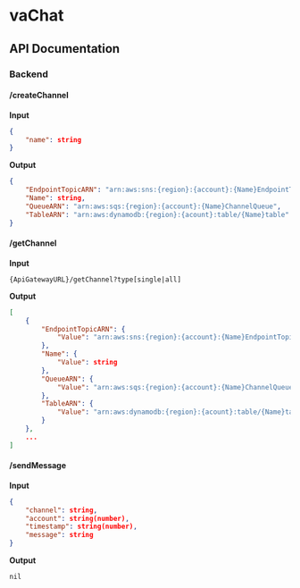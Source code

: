 # vaChat


## API Documentation
### Backend
#### /createChannel
**Input**
```json
{
    "name": string
}
```
**Output**
```json
{
    "EndpointTopicARN": "arn:aws:sns:{region}:{account}:{Name}EndpointTopic",
    "Name": string,
    "QueueARN": "arn:aws:sqs:{region}:{account}:{Name}ChannelQueue",
    "TableARN": "arn:aws:dynamodb:{region}:{acount}:table/{Name}table"
}
```

#### /getChannel
**Input**
```http
{ApiGatewayURL}/getChannel?type[single|all]
```
**Output**
```json
[
    {
        "EndpointTopicARN": {
            "Value": "arn:aws:sns:{region}:{account}:{Name}EndpointTopic"
        },
        "Name": {
            "Value": string
        },
        "QueueARN": {
            "Value": "arn:aws:sqs:{region}:{account}:{Name}ChannelQueue" 
        },
        "TableARN": {
            "Value": "arn:aws:dynamodb:{region}:{acount}:table/{Name}table" 
        }
    },
    ...
]
```

#### /sendMessage
**Input**
```json
{
    "channel": string,
    "account": string(number),
    "timestamp": string(number),
    "message": string
}
```
**Output**
```
nil
```